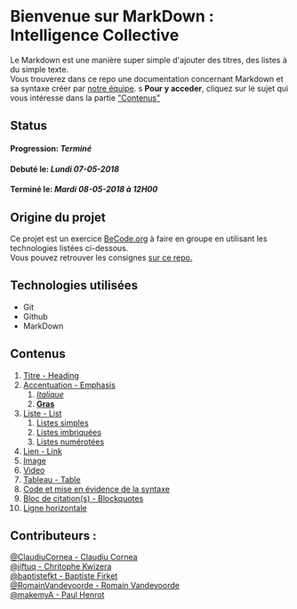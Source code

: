 # Bienvenue sur MarkDown : Intelligence Collective

Le Markdown est une manière super simple d'ajouter des titres, des listes à du simple texte.  
Vous trouverez dans ce repo une documentation concernant Markdown et sa syntaxe créer par [notre équipe](https://github.com/SammuelJ/exercice-markdown#contributeurs-).  s
**Pour y acceder**, cliquez sur le sujet qui vous intéresse dans la partie ["Contenus"](https://github.com/SammuelJ/exercice-markdown#contenus)

## Status

#### **Progression:** *Terminé*
#### **Debut&eacute; le:** *Lundi 07-05-2018*
#### **Termin&eacute; le:** *Mardi 08-05-2018 à 12H00*

## Origine du projet

Ce projet est un exercice [BeCode.org](https://BeCode.org) à faire en groupe en utilisant les technologies listées ci-dessous.  
Vous pouvez retrouver les consignes [sur ce repo.](https://github.com/becodeorg/lovelace-2/blob/master/01-La-prairie/exercice-markdown-groupe.md)

## Technologies utilisées

* Git
* Github
* MarkDown

## Contenus 

1. [Titre - Heading](https://github.com/SammuelJ/exercice-markdown/blob/master/markdown.md#titre---headers)
1. [Accentuation - Emphasis](https://github.com/SammuelJ/exercice-markdown/blob/master/markdown.md#accentuation---emphasis)
	1. [*Italique*](https://github.com/SammuelJ/exercice-markdown/blob/master/markdown.md#texte-en-italique)
	1. [**Gras**](https://github.com/SammuelJ/exercice-markdown/blob/master/markdown.md#texte-en-gras)
1. [Liste - List](https://github.com/SammuelJ/exercice-markdown/blob/master/markdown.md#accentuation---emphasis)
	1. [Listes simples](https://github.com/SammuelJ/exercice-markdown/blob/master/markdown.md#listes-simples)
	1. [Listes imbriquées](https://github.com/SammuelJ/exercice-markdown/blob/master/markdown.md#listes-imbriquées)
	1. [Listes numérotées](https://github.com/SammuelJ/exercice-markdown/blob/master/markdown.md#listes-numérotées)
1. [Lien - Link ](https://github.com/SammuelJ/exercice-markdown/blob/master/markdown.md#lien---link)
1. [Image](https://github.com/SammuelJ/exercice-markdown/blob/master/markdown-insertions.md#images)
1. [Video](https://github.com/SammuelJ/exercice-markdown/blob/master/markdown-insertions.md#vidéos)
1. [Tableau - Table](https://github.com/SammuelJ/exercice-markdown/blob/master/markdown.md#tableaux---table)
1. [Code et mise en évidence de la syntaxe](https://github.com/SammuelJ/exercice-markdown/blob/master/markdown.md#tableaux---table)
1. [Bloc de citation(s) - Blockquotes](https://github.com/SammuelJ/exercice-markdown/blob/master/markdown.md#tableaux---table)
1. [Ligne horizontale](https://github.com/SammuelJ/exercice-markdown/blob/master/markdown.md#tableaux---table)



## Contributeurs :

[@ClaudiuCornea - Claudiu Cornea](https://github.com/ClaudiuCornea)  
[@jiftuq - Chritophe Kwizera](https://github.com/jiftuq)  
[@baptistefkt - Baptiste Firket](https://github.com/baptistefkt)  
[@RomainVandevoorde - Romain Vandevoorde](https://github.com/RomainVandevoorde)  
[@makemyA - Paul Henrot](https://github.com/makemyA)